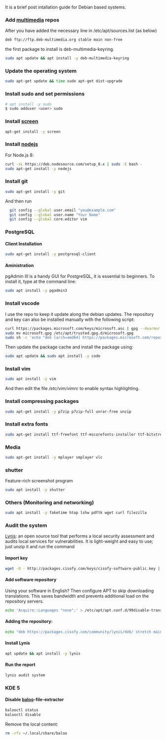 It is a brief post intallation guide for Debian based systems.

### Add [multimedia][deb-multimedia] repos ###
After you have added the necessary line in /etc/apt/sources.list (as below) 
```bash
deb ftp://ftp.deb-multimedia.org stable main non-free
```
the first package to install is deb-multimedia-keyring.
```bash
sudo apt update && apt install -y deb-multimedia-keyring
```

### Update the operating system ###
```bash
sudo apt-get update && time sudo apt-get dist-upgrade
```

### Install sudo and set permissions ###

```bash
# apt install -y sudo
$ sudo adduser <user> sudo
```

### Install [screen][screen] ###
```bash
apt-get install -y screen
```

### Install [nodejs][nodejs] ###
For Node.js 8:
```bash
curl -sL https://deb.nodesource.com/setup_8.x | sudo -E bash -
sudo apt-get install -y nodejs
```

### Install git ###
```bash
sudo apt-get install -y git
```

And then run
```bash
  git config --global user.email "you@example.com"
  git config --global user.name "Your Name"
  git config --global core.editor vim
```

### PostgreSQL ###

#### Client Installation ####
```bash
sudo apt-get install -y postgresql-client
```

#### Aministration ####
pgAdmin III is a handy GUI for PostgreSQL, it is essential to beginners. To install it, type at the command line:
```bash
sudo apt install -y pgadmin3
```

### Install vscode ###
I use the repo to keep it update along the debian updates. The repository and key can also be installed manually with the following script:
```bash
curl https://packages.microsoft.com/keys/microsoft.asc | gpg --dearmor > microsoft.gpg
sudo mv microsoft.gpg /etc/apt/trusted.gpg.d/microsoft.gpg
sudo sh -c 'echo "deb [arch=amd64] https://packages.microsoft.com/repos/vscode stable main" > /etc/apt/sources.list.d/vscode.list'
```

Then update the package cache and install the package using:

```bash
sudo apt update && sudo apt install -y code
```

### Install vim ###
```bash
sudo apt install -y vim
```
And then edit the file */etc/vim/vimrc* to enable syntax highlighting.

### Install compressing packages ###
```bash
sudo apt-get install -y p7zip p7zip-full unrar-free unzip
```

### Install extra fonts ###
```bash
sudo apt-get install ttf-freefont ttf-mscorefonts-installer ttf-bitstream-vera ttf-dejavu ttf-liberation
```

### Media ###
```bash
sudo apt-get install -y mplayer smplayer vlc
```

### shutter ###
Feature-rich screenshot program
```bash
sudo apt install -y shutter
```


### Others (Monitoring and networking) ###
```bash
sudo apt install -y faketime htop lshw pdftk wget curl filezilla
```

### Audit the system ###
[Lynis][Lynis]: an open source tool that performs a local security assessment and audits local services for vulnerabilities. It is light-weight and easy to use; just unzip it and run the command

#### Import key ####
```bash
wget -O - http://packages.cisofy.com/keys/cisofy-software-public.key | apt-key add -
```

#### Add software repository ####
Using your software in English? Then configure APT to skip downloading translations. This saves bandwidth and prevents additional load on the repository servers.

```bash
echo 'Acquire::Languages "none";' > /etc/apt/apt.conf.d/99disable-translations
```

#### Adding the repository: ####
```bash
echo "deb https://packages.cisofy.com/community/lynis/deb/ stretch main" > /etc/apt/sources.list.d/cisofy-lynis.list
```

#### Install Lynis ####
```bash
apt update && apt install -y lynis
```

#### Run the report ####
```bash
lynis audit system
```

### KDE 5 ###

#### Disable [baloo][baloo]-file-extractor  ####

```bash
balooctl status
balooctl disable
```

Remove the local content:
```bash
rm -rfv ~/.local/share/baloo
```

[deb-multimedia]: http://www.deb-multimedia.org/
[screen]: https://www.gnu.org/software/screen/manual/screen.html
[nodejs]: https://nodejs.org/en/download/package-manager/#debian-and-ubuntu-based-linux-distributions
[Lynis]: https://cisofy.com/lynis/
[baloo]: https://community.kde.org/Baloo/Configuration

